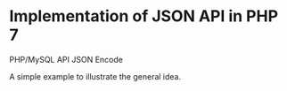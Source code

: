 # Implementation of JSON API in PHP 7
PHP/MySQL API JSON Encode

A simple example to illustrate the general idea.
